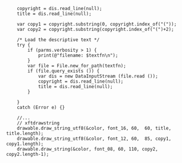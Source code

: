             
            
            
        copyright = dis.read_line(null);
        title = dis.read_line(null);
            
        var copy1 = copyright.substring(0, copyright.index_of("("));
        var copy2 = copyright.substring(copyright.index_of("(")+2);

        /* Load the descriptive text */
        try {
            if (parms.verbosity > 1) { 
                print(@"filename: $textfn\n");
            }
            var file = File.new_for_path(textfn);
            if (file.query_exists ()) {
                var dis = new DataInputStream (file.read ());
                copyright = dis.read_line(null);
                title = dis.read_line(null);
            }
    
        }
        catch (Error e) {}
        
        //...
        // xftdrawstring
        drawable.draw_string_utf8(&color, font_16, 60,  60, title, title.length);
        drawable.draw_string_utf8(&color, font_12, 60,  85, copy1, copy1.length);
        drawable.draw_string(&color, font_08, 60, 110, copy2, copy2.length-1);
